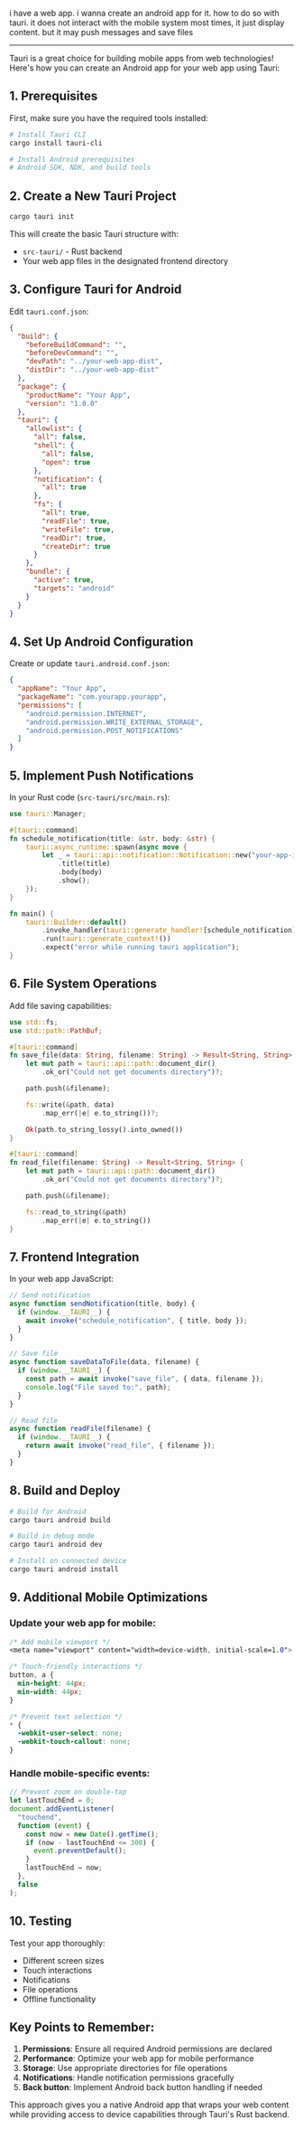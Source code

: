 i have a web app. i wanna create an android app for it. how to do so with tauri. it does not interact with the mobile system most times, it just display content. but it may push messages and save files

---

Tauri is a great choice for building mobile apps from web technologies! Here's how you can create an Android app for your web app using Tauri:

## 1. Prerequisites

First, make sure you have the required tools installed:

```bash
# Install Tauri CLI
cargo install tauri-cli

# Install Android prerequisites
# Android SDK, NDK, and build tools
```

## 2. Create a New Tauri Project

```bash
cargo tauri init
```

This will create the basic Tauri structure with:

- `src-tauri/` - Rust backend
- Your web app files in the designated frontend directory

## 3. Configure Tauri for Android

Edit `tauri.conf.json`:

```json
{
  "build": {
    "beforeBuildCommand": "",
    "beforeDevCommand": "",
    "devPath": "../your-web-app-dist",
    "distDir": "../your-web-app-dist"
  },
  "package": {
    "productName": "Your App",
    "version": "1.0.0"
  },
  "tauri": {
    "allowlist": {
      "all": false,
      "shell": {
        "all": false,
        "open": true
      },
      "notification": {
        "all": true
      },
      "fs": {
        "all": true,
        "readFile": true,
        "writeFile": true,
        "readDir": true,
        "createDir": true
      }
    },
    "bundle": {
      "active": true,
      "targets": "android"
    }
  }
}
```

## 4. Set Up Android Configuration

Create or update `tauri.android.conf.json`:

```json
{
  "appName": "Your App",
  "packageName": "com.yourapp.yourapp",
  "permissions": [
    "android.permission.INTERNET",
    "android.permission.WRITE_EXTERNAL_STORAGE",
    "android.permission.POST_NOTIFICATIONS"
  ]
}
```

## 5. Implement Push Notifications

In your Rust code (`src-tauri/src/main.rs`):

```rust
use tauri::Manager;

#[tauri::command]
fn schedule_notification(title: &str, body: &str) {
    tauri::async_runtime::spawn(async move {
        let _ = tauri::api::notification::Notification::new("your-app-id")
            .title(title)
            .body(body)
            .show();
    });
}

fn main() {
    tauri::Builder::default()
        .invoke_handler(tauri::generate_handler![schedule_notification])
        .run(tauri::generate_context!())
        .expect("error while running tauri application");
}
```

## 6. File System Operations

Add file saving capabilities:

```rust
use std::fs;
use std::path::PathBuf;

#[tauri::command]
fn save_file(data: String, filename: String) -> Result<String, String> {
    let mut path = tauri::api::path::document_dir()
        .ok_or("Could not get documents directory")?;

    path.push(&filename);

    fs::write(&path, data)
        .map_err(|e| e.to_string())?;

    Ok(path.to_string_lossy().into_owned())
}

#[tauri::command]
fn read_file(filename: String) -> Result<String, String> {
    let mut path = tauri::api::path::document_dir()
        .ok_or("Could not get documents directory")?;

    path.push(&filename);

    fs::read_to_string(&path)
        .map_err(|e| e.to_string())
}
```

## 7. Frontend Integration

In your web app JavaScript:

```javascript
// Send notification
async function sendNotification(title, body) {
  if (window.__TAURI__) {
    await invoke("schedule_notification", { title, body });
  }
}

// Save file
async function saveDataToFile(data, filename) {
  if (window.__TAURI__) {
    const path = await invoke("save_file", { data, filename });
    console.log("File saved to:", path);
  }
}

// Read file
async function readFile(filename) {
  if (window.__TAURI__) {
    return await invoke("read_file", { filename });
  }
}
```

## 8. Build and Deploy

```bash
# Build for Android
cargo tauri android build

# Build in debug mode
cargo tauri android dev

# Install on connected device
cargo tauri android install
```

## 9. Additional Mobile Optimizations

### Update your web app for mobile:

```css
/* Add mobile viewport */
<meta name="viewport" content="width=device-width, initial-scale=1.0">

/* Touch-friendly interactions */
button, a {
  min-height: 44px;
  min-width: 44px;
}

/* Prevent text selection */
* {
  -webkit-user-select: none;
  -webkit-touch-callout: none;
}
```

### Handle mobile-specific events:

```javascript
// Prevent zoom on double-tap
let lastTouchEnd = 0;
document.addEventListener(
  "touchend",
  function (event) {
    const now = new Date().getTime();
    if (now - lastTouchEnd <= 300) {
      event.preventDefault();
    }
    lastTouchEnd = now;
  },
  false
);
```

## 10. Testing

Test your app thoroughly:

- Different screen sizes
- Touch interactions
- Notifications
- File operations
- Offline functionality

## Key Points to Remember:

1. **Permissions**: Ensure all required Android permissions are declared
2. **Performance**: Optimize your web app for mobile performance
3. **Storage**: Use appropriate directories for file operations
4. **Notifications**: Handle notification permissions gracefully
5. **Back button**: Implement Android back button handling if needed

This approach gives you a native Android app that wraps your web content while providing access to device capabilities through Tauri's Rust backend.
